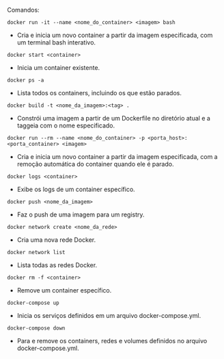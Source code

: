 Comandos:

`docker run -it --name <nome_do_container> <imagem> bash`
  - Cria e inicia um novo container a partir da imagem especificada, com um terminal bash interativo.

`docker start <container>`
  - Inicia um container existente.

`docker ps -a`
 - Lista todos os containers, incluindo os que estão parados.

`docker build -t <nome_da_imagem>:<tag> .`
  - Constrói uma imagem a partir de um Dockerfile no diretório atual e a taggeia com o nome especificado.

`docker run --rm --name <nome_do_container> -p <porta_host>:<porta_container> <imagem>`
  - Cria e inicia um novo container a partir da imagem especificada, com a remoção automática do container quando ele é parado.

`docker logs <container>`
  - Exibe os logs de um container específico.

`docker push <nome_da_imagem>`
  - Faz o push de uma imagem para um registry.

`docker network create <nome_da_rede>`
  - Cria uma nova rede Docker.

`docker network list`
  - Lista todas as redes Docker.

`docker rm -f <container>`
  - Remove um container específico.

`docker-compose up`
  - Inicia os serviços definidos em um arquivo docker-compose.yml.

`docker-compose down`
  - Para e remove os containers, redes e volumes definidos no arquivo docker-compose.yml.
